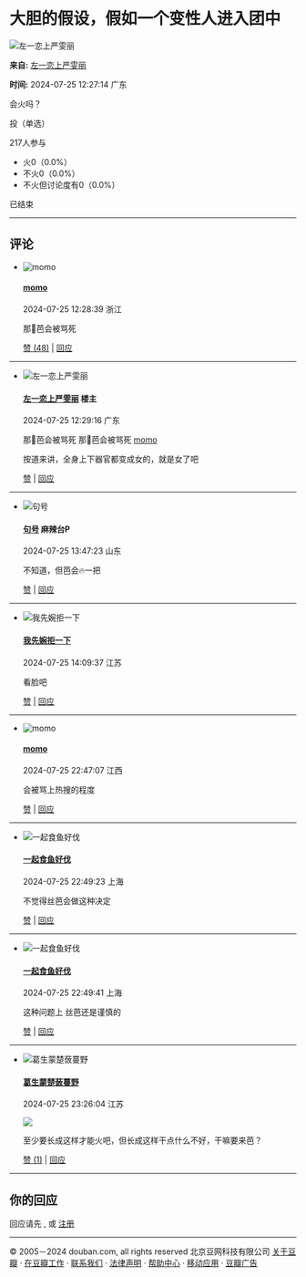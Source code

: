 # 大胆的假设，假如一个变性人进入团中

![左一恋上严雯丽](https://img9.doubanio.com/icon/up211228139-14.jpg)

**来自:** [左一恋上严雯丽](https://www.douban.com/people/211228139/)

**时间:** 2024-07-25 12:27:14 广东

会火吗？

投（单选）

217人参与

- 火0（0.0%）
- 不火0（0.0%）
- 不火但讨论度有0（0.0%）

已结束

---

## 评论

- ![momo](https://img3.doubanio.com/icon/up271363912-2.jpg)
    
    #### [momo](https://www.douban.com/people/271363912/) 
    2024-07-25 12:28:39 浙江
    
    那🐶芭会被骂死
    
    [赞 (48)](javascript:void\(0\);) | [回应](https://www.douban.com/group/topic/309075665/?cid=5693742082#last)

---

- ![左一恋上严雯丽](https://img9.doubanio.com/icon/up211228139-14.jpg)
    
    #### [左一恋上严雯丽](https://www.douban.com/people/211228139/) 楼主 
    2024-07-25 12:29:16 广东
    
    那🐶芭会被骂死 那🐶芭会被骂死 [momo](https://www.douban.com/people/271363912/)
    
    按道来讲，全身上下器官都变成女的，就是女了吧
    
    [赞](javascript:void\(0\);) | [回应](https://www.douban.com/group/topic/309075665/?cid=5693742579#last)

---

- ![句号](https://img3.doubanio.com/icon/up223580680-13.jpg)
    
    #### [句号](https://www.douban.com/people/223580680/) 麻辣台P 
    2024-07-25 13:47:23 山东
    
    不知道，但芭会🔥一把
    
    [赞](javascript:void\(0\);) | [回应](https://www.douban.com/group/topic/309075665/?cid=5693803980#last)

---

- ![我先婉拒一下](https://img3.doubanio.com/icon/up276397468-13.jpg)
    
    #### [我先婉拒一下](https://www.douban.com/people/276397468/) 
    2024-07-25 14:09:37 江苏
    
    看脸吧
    
    [赞](javascript:void\(0\);) | [回应](https://www.douban.com/group/topic/309075665/?cid=5693820010#last)

---

- ![momo](https://img9.doubanio.com/icon/up225164480-5.jpg)
    
    #### [momo](https://www.douban.com/people/225164480/) 
    2024-07-25 22:47:07 江西
    
    会被骂上热搜的程度
    
    [赞](javascript:void\(0\);) | [回应](https://www.douban.com/group/topic/309075665/?cid=5694271916#last)

---

- ![一起食鱼好伐](https://img9.doubanio.com/icon/up205968122-5.jpg)
    
    #### [一起食鱼好伐](https://www.douban.com/people/205968122/) 
    2024-07-25 22:49:23 上海
    
    不觉得丝芭会做这种决定
    
    [赞](javascript:void\(0\);) | [回应](https://www.douban.com/group/topic/309075665/?cid=5694274523#last)

---

- ![一起食鱼好伐](https://img9.doubanio.com/icon/up205968122-5.jpg)
    
    #### [一起食鱼好伐](https://www.douban.com/people/205968122/) 
    2024-07-25 22:49:41 上海
    
    这种问题上 丝芭还是谨慎的
    
    [赞](javascript:void\(0\);) | [回应](https://www.douban.com/group/topic/309075665/?cid=5694274869#last)

---

- ![葛生蒙楚蔹蔓野](https://img3.doubanio.com/icon/up240457707-2.jpg)
    
    #### [葛生蒙楚蔹蔓野](https://www.douban.com/people/240457707/) 
    2024-07-25 23:26:04 江苏
    
    ![](https://img3.doubanio.com/view/richtext/large/public/p742844152.jpg)
    
    至少要长成这样才能火吧，但长成这样干点什么不好，干嘛要来芭？
    
    [赞 (1)](javascript:void\(0\);) | [回应](https://www.douban.com/group/topic/309075665/?cid=5694315112#last)

---

## 你的回应

回应请先 , 或 [注册](/accounts/register?reason=discuss)

---

© 2005－2024 douban.com, all rights reserved 北京豆网科技有限公司 [关于豆瓣](https://www.douban.com/about) · [在豆瓣工作](https://www.douban.com/jobs) · [联系我们](https://www.douban.com/about?topic=contactus) · [法律声明](https://www.douban.com/about/legal) · [帮助中心](https://help.douban.com/group) · [移动应用](https://www.douban.com/doubanapp/) · [豆瓣广告](https://www.douban.com/partner/)
<!-- tcd_original_link https://m.douban.com/group/topic/309075665/ -->
